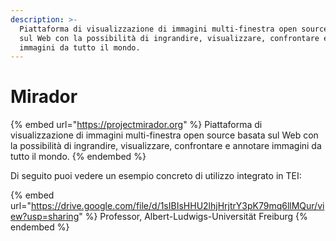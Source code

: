 ```yaml
---
description: >-
  Piattaforma di visualizzazione di immagini multi-finestra open source basata
  sul Web con la possibilità di ingrandire, visualizzare, confrontare e annotare
  immagini da tutto il mondo.
---
```


# Mirador

{% embed url="https://projectmirador.org" %}
Piattaforma di visualizzazione di immagini multi-finestra open source basata sul Web con la possibilità di ingrandire, visualizzare, confrontare e annotare immagini da tutto il mondo.
{% endembed %}

Di seguito puoi vedere un esempio concreto di utilizzo integrato in TEI:

{% embed url="https://drive.google.com/file/d/1sIBIsHHU2lhjHrjtrY3pK79mq6llMQur/view?usp=sharing" %}
Professor, Albert-Ludwigs-Universität Freiburg
{% endembed %}
